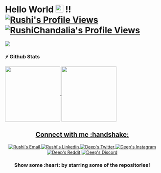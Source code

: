 <!--Header-->
<h1> Hello World <img src="https://i.gifer.com/origin/0c/0c71e4577721c09ecca15af4f273e4d0_w200.gif" width="25px" height="25px" > !!
<a href="#">
  <img alt="Rushi's Profile Views" src="https://komarev.com/ghpvc/?username=RushiChandalia&color=blue" />
</a>
<a href="https://github.com/RushiChandalia?tab=followers">
  <img alt="RushiChandalia's Profile Views" src="https://img.shields.io/github/followers/RushiChandalia.svg?style=flat&label=Follow" />
</a>
</h1>

<!--Mid GIF-->
</hr>
<img align="center" src="https://github.com/RushiChandalia/RushiChandalia/blob/master/imgs/dino.gif" />
</hr>
</br>

### :zap: Github Stats

<p align="left">
<a href="https://github.com/RushiChandalia">
  <img align="center" height="180px" src="https://github-readme-stats.anuraghazra1.vercel.app/api?username=RushiChandalia&layout=compact&show_icons=true&theme=tokyonight&line_height=27&title_color=FFFFFF"
</a>
<a href="https://github.com/RushiChandalia">
  <img align="center" height="180px" src="https://github-readme-stats.vercel.app/api/top-langs/?username=RushiChandalia&layout=compact&&show_icons=true&theme=tokyonight&line_height=27&title_color=FFFFFF"
</a>
</p>


<!--Social-->
<p align="center">
  <h2 align="center"> Connect with me :handshake:</h2>
</p>
<p align="center">
<a href="mailto:rushichandalia@gmail.com" target="_blank">
  <img align="center" alt="Rushi's Email" src="https://img.icons8.com/fluent/48/000000/gmail--v2.png"/>
</a>
<a href="www.linkedin.com/in/rushi-chandalia/" target="_blank">
  <img align="center" alt="Rushi's Linkedin" src="https://img.icons8.com/fluent/48/000000/linkedin.png"/>
</a>

<a href="https://twitter.com/ChandaliaRushi" target="_blank">
  <img align="center" alt="Deep's Twitter" src="https://img.icons8.com/fluent/48/000000/twitter.png"/>
</a>
<a href="https://www.instagram.com/rushi_chandalia/" target="_blank">
  <img align="center" alt="Deep's Instagram" src="https://img.icons8.com/fluent/48/000000/instagram-new.png" />
</a>
<a href="https://www.reddit.com/user/RushiC/" target="_blank">
  <img align="center" alt="Deep's Reddit" src="https://img.icons8.com/fluent/48/000000/reddit.png" />
</a>

<a href="https://discord.gg/kyevc9w6" target="_blank">
  <img align="center" alt="Deep's Discord" src="https://img.icons8.com/fluent/48/000000/discord-logo.png" />
</a>
</p>

<h3 align="center">Show some :heart: by starring some of the repositories!</h3>

<!--OLD-->
<!--<h3 align="center">Show some <img src="https://media.giphy.com/media/l0K4kWJir91VEoa1W/giphy.gif" width="75px" > by starring some of the repositories!</h3>-->
<!--<img src="https://github-readme-quotes.herokuapp.com/quote?theme=tokyonight" /> -->
